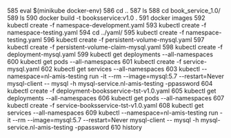   585  eval $(minikube docker-env)
  586  cd ..
  587  ls
  588  cd book_service_1.0/
  589  ls
  590  docker build -t booksservice:v1.0 .
  591  docker images
  592  kubectl create -f namespace-development.yaml
  593  kubectl create -f namespace-testing.yaml
  594  cd ../yaml/
  595  kubectl create -f namespace-testing.yaml
  596  kubectl create -f persistent-volume-mysql.yaml
  597  kubectl create -f persistent-volume-claim-mysql.yaml
  598  kubectl create -f deployment-mysql.yaml
  599  kubectl get deployments --all-namespaces
  600  kubectl get pods --all-namespaces
  601  kubectl create -f service-mysql.yaml
  602  kubectl get services --all-namespaces
  603  kubectl --namespace=nl-amis-testing run -it --rm --image=mysql:5.7 --restart=Never mysql-client -- mysql -h mysql-service.nl-amis-testing -ppassword
  604  kubectl create -f deployment-booksservice-tst-v1.0.yaml
  605  kubectl get deployments --all-namespaces
  606  kubectl get pods --all-namespaces
  607  kubectl create -f service-booksservice-tst-v1.0.yaml
  608  kubectl get services --all-namespaces
  609  kubectl --namespace=nl-amis-testing run -it --rm --image=mysql:5.7 --restart=Never mysql-client -- mysql -h mysql-service.nl-amis-testing -ppassword
  610  history